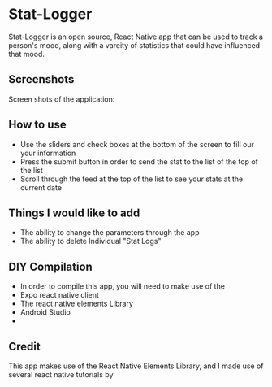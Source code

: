 # Stat-Logger
 Stat-Logger is an open source, React Native app that can be used to track a person's mood, along with a vareity of statistics that could have influenced that mood.

## Screenshots
Screen shots of the application: 

## How to use 
 - Use the sliders and check boxes at the bottom of the screen to fill our your information
 - Press the submit button in order to send the stat to the list of the top of the list
 - Scroll through the feed at the top of the list to see your stats at the current date

## Things I would like to add
 - The ability to change the parameters through the app
 - The ability to delete Individual "Stat Logs"

## DIY Compilation
 - In order to compile this app, you will need to make use of the 
 - Expo react native client
 - The react native elements Library
 - Android Studio
 - 

## Credit
  This app makes use of the React Native Elements Library, and I made use of several react native tutorials by 
